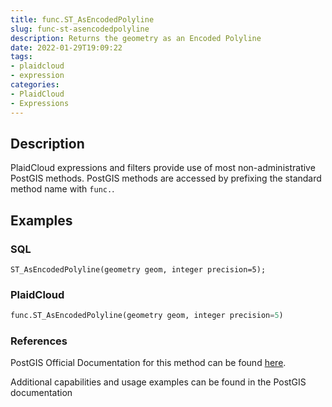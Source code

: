```yaml
---
title: func.ST_AsEncodedPolyline
slug: func-st-asencodedpolyline
description: Returns the geometry as an Encoded Polyline
date: 2022-01-29T19:09:22
tags:
- plaidcloud
- expression
categories:
- PlaidCloud
- Expressions
---
```



## Description


PlaidCloud expressions and filters provide use of most non-administrative PostGIS methods. PostGIS methods are accessed by prefixing the standard method name with `func.`.



## Examples


### SQL



```
ST_AsEncodedPolyline(geometry geom, integer precision=5);
```


### PlaidCloud



```python
func.ST_AsEncodedPolyline(geometry geom, integer precision=5)
```


### References


PostGIS Official Documentation for this method can be found [here](https://postgis.net/docs/manual-3.1/ST_AsEncodedPolyline.html).



Additional capabilities and usage examples can be found in the PostGIS documentation

